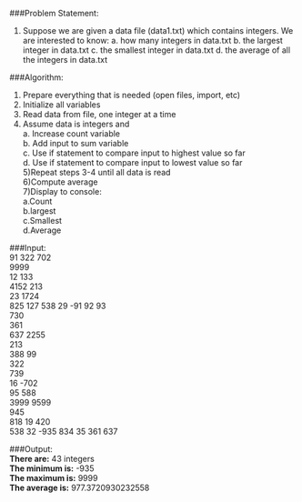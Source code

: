 ###Problem Statement:  
1)	Suppose we are given a data file (data1.txt) which contains integers. We are interested to know:
	a.	how many integers in data.txt
	b.	the largest integer in data.txt
	c.	the smallest integer in data.txt
	d.	the average of all the integers in data.txt


###Algorithm:  
1) Prepare everything that is needed (open files, import, etc)  
2) Initialize all variables  
3) Read data from file, one integer at a time  
4) Assume data is integers and  
    a. Increase count variable  
    b. Add input to sum variable  
    c. Use if statement to compare input to highest value so far  
    d. Use if statement to compare input to lowest value so far  
5)Repeat steps 3-4 until all data is read  
6)Compute average  
7)Display to console:  
    a.Count  
    b.largest  
    c.Smallest  
    d.Average  


###Input:  
91 322 702  
9999  
12 133  
4152 213  
23 1724  
825 127 538 29 -91 92 93  
730  
361  
637 2255  
213  
388 99  
322  
739  
16 -702  
95 588  
3999 9599  
945  
818 19 420  
538 32 -935 834 35 361 637  


###Output:  
**There are:** 43 integers  
**The minimum is:** -935  
**The maximum is:** 9999  
**The average is:** 977.3720930232558  
